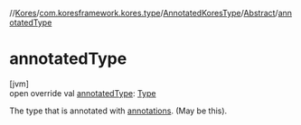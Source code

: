 //[Kores](../../../../index.md)/[com.koresframework.kores.type](../../index.md)/[AnnotatedKoresType](../index.md)/[Abstract](index.md)/[annotatedType](annotated-type.md)

# annotatedType

[jvm]\
open override val [annotatedType](annotated-type.md): [Type](https://docs.oracle.com/javase/8/docs/api/java/lang/reflect/Type.html)

The type that is annotated with [annotations](annotations.md). (May be this).
